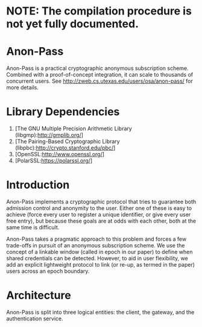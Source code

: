 NOTE: The compilation procedure is not yet fully documented.
=====

Anon-Pass
=========

Anon-Pass is a practical cryptographic anonymous subscription scheme.
Combined with a proof-of-concept integration, it can scale to
thousands of concurrent users.  See
http://zweb.cs.utexas.edu/users/osa/anon-pass/ for more details.

Library Dependencies
====================

1. [The GNU Multiple Precision Arithmetic Library (libgmp):http://gmplib.org/]
2. [The Pairing-Based Cryptographic Library (libpbc):http://crypto.stanford.edu/pbc/]
3. [OpenSSL:http://www.openssl.org/]
4. [PolarSSL:https://polarssl.org/]

Introduction
============

Anon-Pass implements a cryptographic protocol that tries to guarantee
both admission control and anonymity to the user.  Either one of these
is easy to achieve (force every user to register a unique identifier,
or give every user free entry), but because these goals are at odds
with each other, both at the same time is difficult.

Anon-Pass takes a pragmatic approach to this problem and forces a few
trade-offs in pursuit of an anonymous subscription scheme.  We use the
concept of a linkable window (called in epoch in our paper) to define
when shared credentials can be detected.  However, to aid in user
flexibility, we add an explicit lightweight protocol to link (or
re-up, as termed in the paper) users across an epoch boundary.

Architecture
============

Anon-Pass is split into three logical entities: the client, the gateway,
and the authentication service.
